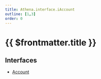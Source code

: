 ```yaml
---
title: Athena.interface.iAccount
outline: [1,3]
order: 0
---
```


# {{ $frontmatter.title }}


## Interfaces

- [Account](../interfaces/server_interface_iAccount_Account.md)
